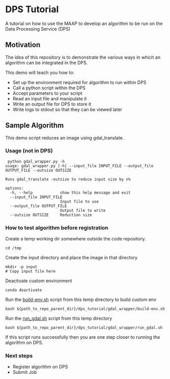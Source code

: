 # DPS Tutorial
A tutorial on how to use the MAAP to develop an algorithm to be run on the 
Data Processing Service (DPS)

## Motivation
The idea of this repository is to demonstrate the various ways in which an 
algorithm can be integrated in the DPS.

This demo will teach you how to:

- Set up the environment required for algorithm to run within DPS 
- Call a python script within the DPS
- Accept parameters to your script
- Read an input file and manipulate it
- Write an output file for DPS to store it
- Write logs to stdout so that they can be viewed later


## Sample Algorithm
This demo script reduces an image using gdal_translate.


### Usage (not in DPS)
```
 python gdal_wrapper.py -h
usage: gdal_wrapper.py [-h] --input_file INPUT_FILE --output_file OUTPUT_FILE --outsize OUTSIZE

Runs gdal_translate -outsize to reduce input size by n%

options:
  -h, --help            show this help message and exit
  --input_file INPUT_FILE
                        Input file to use
  --output_file OUTPUT_FILE
                        Output file to write
  --outsize OUTSIZE     Reduction size

```

### How to test algorithm before registration 

Create a temp working dir somewhere outside the code repository. 
```commandline
cd /tmp
```
Create the input directory and place the image in that directory 
```commandline
mkdir -p input
# Copy input file here
```
Deactivate custom environment
```commandline
conda deactivate
```
Run the [build-env.sh](build-env.sh) script from this temp directory to build custom env
```commandline
bash ${path_to_repo_parent_dir}/dps_tutorial/gdal_wrapper/build-env.sh
```
Run the [run_gdal.sh](run_gdal.sh) script from this temp directory
```commandline
bash ${path_to_repo_parent_dir}/dps_tutorial/gdal_wrapper/run_gdal.sh
```
If this script runs successfully then you are one step closer to running the algorithm on DPS.

### Next steps
- Register algorithm on DPS
- Submit Job
